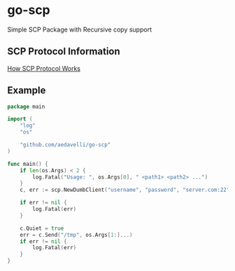 # go-scp
Simple SCP Package with Recursive copy support

## SCP Protocol Information
[How SCP Protocol Works](/SCP.md)

## Example
```go
package main

import (
	"log"
	"os"

	"github.com/aedavelli/go-scp"
)

func main() {
	if len(os.Args) < 2 {
		log.Fatal("Usage: ", os.Args[0], " <path1> <path2> ...")
	}
	c, err := scp.NewDumbClient("username", "password", "server.com:22")

	if err != nil {
		log.Fatal(err)
	}

	c.Quiet = true
	err = c.Send("/tmp", os.Args[1:]...)
	if err != nil {
		log.Fatal(err)
	}
}
```
